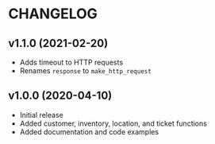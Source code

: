 # CHANGELOG

## v1.1.0 (2021-02-20)

* Adds timeout to HTTP requests
* Renames `response` to `make_http_request`

## v1.0.0 (2020-04-10)

* Initial release
* Added customer, inventory, location, and ticket functions
* Added documentation and code examples
